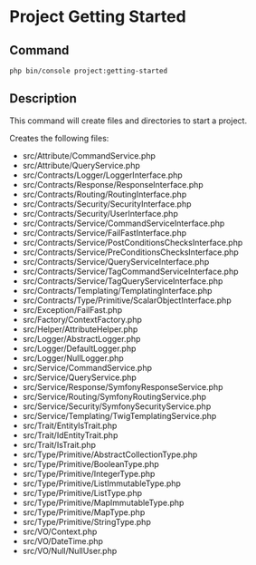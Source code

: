 # Project Getting Started

## Command

```shell
php bin/console project:getting-started
```

## Description

This command will create files and directories to start a project.

Creates the following files:
- src/Attribute/CommandService.php
- src/Attribute/QueryService.php
- src/Contracts/Logger/LoggerInterface.php
- src/Contracts/Response/ResponseInterface.php
- src/Contracts/Routing/RoutingInterface.php
- src/Contracts/Security/SecurityInterface.php
- src/Contracts/Security/UserInterface.php
- src/Contracts/Service/CommandServiceInterface.php
- src/Contracts/Service/FailFastInterface.php
- src/Contracts/Service/PostConditionsChecksInterface.php
- src/Contracts/Service/PreConditionsChecksInterface.php
- src/Contracts/Service/QueryServiceInterface.php
- src/Contracts/Service/TagCommandServiceInterface.php
- src/Contracts/Service/TagQueryServiceInterface.php
- src/Contracts/Templating/TemplatingInterface.php
- src/Contracts/Type/Primitive/ScalarObjectInterface.php
- src/Exception/FailFast.php
- src/Factory/ContextFactory.php
- src/Helper/AttributeHelper.php
- src/Logger/AbstractLogger.php
- src/Logger/DefaultLogger.php
- src/Logger/NullLogger.php
- src/Service/CommandService.php
- src/Service/QueryService.php
- src/Service/Response/SymfonyResponseService.php
- src/Service/Routing/SymfonyRoutingService.php
- src/Service/Security/SymfonySecurityService.php
- src/Service/Templating/TwigTemplatingService.php
- src/Trait/EntityIsTrait.php
- src/Trait/IdEntityTrait.php
- src/Trait/IsTrait.php
- src/Type/Primitive/AbstractCollectionType.php
- src/Type/Primitive/BooleanType.php
- src/Type/Primitive/IntegerType.php
- src/Type/Primitive/ListImmutableType.php
- src/Type/Primitive/ListType.php
- src/Type/Primitive/MapImmutableType.php
- src/Type/Primitive/MapType.php
- src/Type/Primitive/StringType.php
- src/VO/Context.php
- src/VO/DateTime.php
- src/VO/Null/NullUser.php
